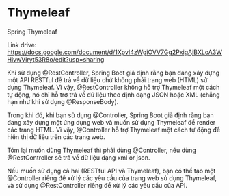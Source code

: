 # Thymeleaf
Spring Thymeleaf

Link drive: https://docs.google.com/document/d/1XpvI4zWgiOVV7Gg2PxigAjBXLoA3WHivwViryt53R8o/edit?usp=sharing

Khi sử dụng @RestController, Spring Boot giả định rằng bạn đang xây dựng một API RESTful để trả về dữ liệu chứ không phải trang web (HTML) sử dụng Thymeleaf. Vì vậy, @RestController không hỗ trợ Thymeleaf một cách tự động, nó chỉ hỗ trợ trả về dữ liệu theo định dạng JSON hoặc XML (chẳng hạn như khi sử dụng @ResponseBody).

Trong khi đó, khi bạn sử dụng @Controller, Spring Boot giả định rằng bạn đang xây dựng một ứng dụng web và muốn sử dụng Thymeleaf để render các trang HTML. Vì vậy, @Controller hỗ trợ Thymeleaf một cách tự động để hiển thị dữ liệu trên các trang web.

Tóm lại muốn dùng Thymeleaf thì phải dùng @Controller, nếu dùng @RestController sẽ trả về dữ liệu dạng xml or json.

Nếu muốn sử dụng cả hai (RESTful API và Thymeleaf), bạn có thể tạo một @Controller riêng để xử lý các yêu cầu của trang web sử dụng Thymeleaf, và sử dụng @RestController riêng để xử lý các yêu cầu của API.
